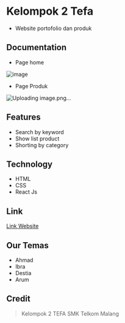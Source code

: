 # Kelompok 2 Tefa

- Website portofolio dan produk

## Documentation

- Page home

![image](https://user-images.githubusercontent.com/80156805/216799754-57ffe991-4434-4526-a843-eabaed1ac4a1.png)

- Page Produk

![Uploading image.png…]()


## Features

- Search by keyword
- Show list product
- Shorting by category

## Technology

- HTML
- CSS
- React Js

## Link

[Link Website](https://abyansyah-aa.github.io/Tugasbesar.github.io/Home/index.html)


## Our Temas

- Ahmad
- Ibra 
- Destia 
- Arum 

## Credit

> Kelompok 2 TEFA SMK Telkom Malang
